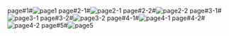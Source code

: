 page#1#![page1](https://github.com/mohammed0172000/Project-2/assets/82112256/bb31b75d-5897-4470-9ded-82094997ab90)
page#2-1#![page2-1](https://github.com/mohammed0172000/Project-2/assets/82112256/af7a31a1-ab53-45e4-a144-85e92d4ba395)
page#2-2#![page2-2](https://github.com/mohammed0172000/Project-2/assets/82112256/c98e0a36-1062-4281-ab5b-88c776875d50)
page#3-1#![page3-1](https://github.com/mohammed0172000/Project-2/assets/82112256/8fbc02ff-b7bf-4661-9951-725dd9ad1d61)
page#3-2#![page3-2](https://github.com/mohammed0172000/Project-2/assets/82112256/136c0330-2d40-47f1-8ddd-52c401f4e7d6)
page#4-1#![page4-1](https://github.com/mohammed0172000/Project-2/assets/82112256/ee5b64be-379b-4a38-92ef-fc2963a52376)
page#4-2#![page4-2](https://github.com/mohammed0172000/Project-2/assets/82112256/3dcb92c9-0e73-4ca3-8be2-38385e5bdca3)
page#5#![page5](https://github.com/mohammed0172000/Project-2/assets/82112256/c1a3df91-a8f3-49d6-8261-c096ad9df326)
